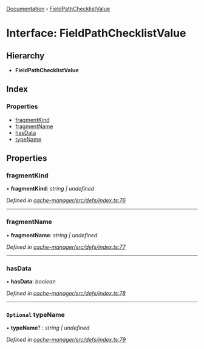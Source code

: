 [Documentation](../README.md) › [FieldPathChecklistValue](fieldpathchecklistvalue.md)

# Interface: FieldPathChecklistValue

## Hierarchy

* **FieldPathChecklistValue**

## Index

### Properties

* [fragmentKind](fieldpathchecklistvalue.md#fragmentkind)
* [fragmentName](fieldpathchecklistvalue.md#fragmentname)
* [hasData](fieldpathchecklistvalue.md#hasdata)
* [typeName](fieldpathchecklistvalue.md#optional-typename)

## Properties

###  fragmentKind

• **fragmentKind**: *string | undefined*

*Defined in [cache-manager/src/defs/index.ts:76](https://github.com/badbatch/graphql-box/blob/5221a9e/packages/cache-manager/src/defs/index.ts#L76)*

___

###  fragmentName

• **fragmentName**: *string | undefined*

*Defined in [cache-manager/src/defs/index.ts:77](https://github.com/badbatch/graphql-box/blob/5221a9e/packages/cache-manager/src/defs/index.ts#L77)*

___

###  hasData

• **hasData**: *boolean*

*Defined in [cache-manager/src/defs/index.ts:78](https://github.com/badbatch/graphql-box/blob/5221a9e/packages/cache-manager/src/defs/index.ts#L78)*

___

### `Optional` typeName

• **typeName**? : *string | undefined*

*Defined in [cache-manager/src/defs/index.ts:79](https://github.com/badbatch/graphql-box/blob/5221a9e/packages/cache-manager/src/defs/index.ts#L79)*

